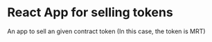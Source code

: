 # React App for selling tokens

An app to sell an given contract token (In this case, the token is MRT)


